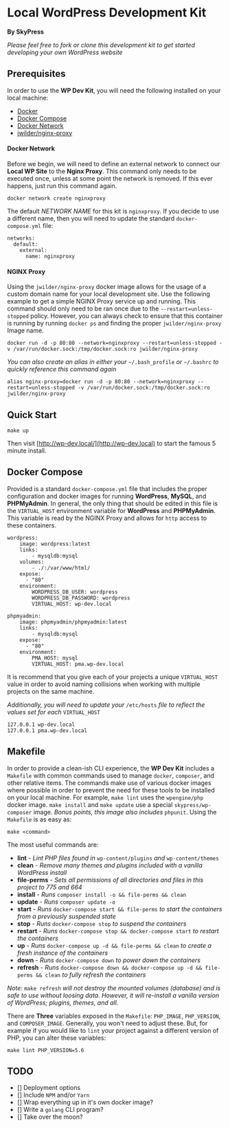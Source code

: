 # Local WordPress Development Kit
**By SkyPress**

_Please feel free to fork or clone this development kit to get started developing your own WordPress website_

## Prerequisites
In order to use the **WP Dev Kit**, you will need the following installed on your local machine:

* [Docker](https://docs.docker.com/install/)
* [Docker Compose](https://docs.docker.com/compose/install/)
* [Docker Network](https://docs.docker.com/engine/reference/commandline/network/)
* [jwilder/nginx-proxy](https://github.com/jwilder/nginx-proxy)

#### Docker Network
Before we begin, we will need to define an external network to connect our **Local WP Site** to the **Nginx Proxy**. This command only needs to be executed once, unless at some point the network is removed. If this ever happens, just run this command again.

```
docker network create nginxproxy
```

The default _NETWORK NAME_ for this kit is `nginxproxy`. If you decide to use a different name, then you will need to update the standard `docker-compose.yml` file:

```
networks:
  default:
    external:
      name: nginxproxy
```

#### NGINX Proxy
Using the `jwilder/nginx-proxy` docker image allows for the usage of a custom domain name for your local development site. Use the following example to get a simple NGINX Proxy service up and running. This command should only need to be ran once due to the `--restart=unless-stopped` policy. However, you can always check to ensure that this container is running by running `docker ps` and finding the proper `jwilder/nginx-proxy` Image name.

```
docker run -d -p 80:80 --network=nginxproxy --restart=unless-stopped -v /var/run/docker.sock:/tmp/docker.sock:ro jwilder/nginx-proxy
```

_You can also create an alias in either your_ `~/.bash_profile` _or_ `~/.bashrc` _to quickly reference this command again_

```
alias nginx-proxy=docker run -d -p 80:80 --network=nginxproxy --restart=unless-stopped -v /var/run/docker.sock:/tmp/docker.sock:ro jwilder/nginx-proxy
```

## Quick Start
```
make up
```
Then visit [http://wp-dev.local/](http://wp-dev.local) to start the famous 5 minute install.

## Docker Compose
Provided is a standard `docker-compose.yml` file that includes the proper configuration and docker images for running **WordPress**, **MySQL**, and **PHPMyAdmin**. In general, the only thing that should be edited in this file is the `VIRTUAL_HOST` environment variable for **WordPress** and **PHPMyAdmin**. This variable is read by the NGINX Proxy and allows for `http` access to these containers.

```
wordpress:
    image: wordpress:latest
    links:
        - mysqldb:mysql
    volumes:
        - ./:/var/www/html/
    expose:
      - "80"
    environment:
        WORDPRESS_DB_USER: wordpress
        WORDPRESS_DB_PASSWORD: wordpress
        VIRTUAL_HOST: wp-dev.local
```

```
phpmyadmin:
    image: phpmyadmin/phpmyadmin:latest
    links:
        - mysqldb:mysql
    expose:
      - "80"
    environment:
        PMA_HOST: mysql
        VIRTUAL_HOST: pma.wp-dev.local
```

It is recommend that you give each of your projects a unique `VIRTUAL_HOST` value in order to avoid naming collisions when working with multiple projects on the same machine.

_Additionally, you will need to update your_ `/etc/hosts` _file to reflect the values set for each_ `VIRTUAL_HOST`

```
127.0.0.1 wp-dev.local
127.0.0.1 pma.wp-dev.local
```

## Makefile
In order to provide a clean-ish CLI experience, the **WP Dev Kit** includes a `Makefile` with common commands used to manage `docker`, `composer`, and other relative items. The commands make use of various docker images where possible in order to prevent the need for these tools to be installed on your local machine. For example, `make lint` uses the `wpengine/php` docker image. `make install` and `make update` use a special `skypress/wp-composer` image. _Bonus points, this image also includes_ `phpunit`. Using the `Makefile` is as easy as:

```
make <command>
```

The most useful commands are:

* **lint** - _Lint PHP files found in_ `wp-content/plugins` _and_ `wp-content/themes`
* **clean** - _Remove many themes and plugins included with a vanilla WordPress install_
* **file-perms** - _Sets all permissions of all directories and files in this project to 775 and 664_
* **install** - _Runs_ `composer install -o && file-perms && clean`
* **update** - _Runs_ `composer update -o`
* **start** - _Runs_ `docker-compose start && file-perms` _to start the containers from a previously suspended state_
* **stop** - _Runs_ `docker-compose stop` _to suspend the containers_
* **restart** - _Runs_ `docker-compose stop && docker-compose start` _to restart the containers_
* **up** - _Runs_ `docker-compose up -d && file-perms && clean` _to create a fresh instance of the containers_
* **down** - _Runs_ `docker-compose down` _to power down the containers_
* **refresh** - _Runs_ `docker-compose down && docker-compose up -d && file-perms && clean` _to fully refresh the containers_

_Note:_ `make refresh` _will not destroy the mounted volumes (database) and is safe to use without loosing data. However, it will re-install a vanilla version of WordPress; plugins, themes, and all._

There are **Three** variables exposed in the `Makefile`: `PHP_IMAGE`, `PHP_VERSION`, and `COMPOSER_IMAGE`. Generally, you won't need to adjust these. But, for example if you would like to `lint` your project against a different version of PHP, you can alter these variables:

```
make lint PHP_VERSION=5.6
```

## TODO

- [] Deployment options
- [] Include `NPM` and/or `Yarn`
- [] Wrap everything up in it's own docker image?
- [] Write a `golang` CLI program?
- [] Take over the moon?
